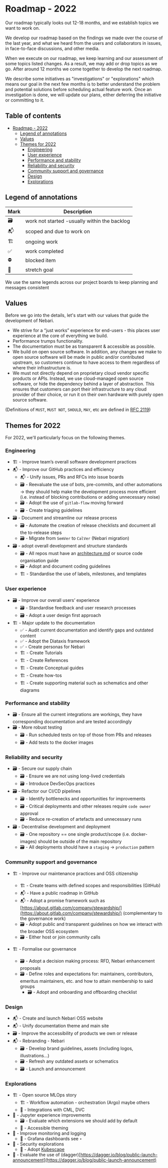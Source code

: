 # Roadmap - 2022

Our roadmap typically looks out 12-18 months, and we establish topics we want to work on.

We develop our roadmap based on the findings we made over the course of the last year, and what we heard from the users and collaborators in issues, in face-to-face discussions, and other media.

When we execute on our roadmap, we keep learning and our assessment of some topics listed changes. As a result, we may add or drop topics as we go. After around 12 months we come together to develop the next roadmap.

We describe some initiatives as "investigations" or "explorations" which means our goal in the next few months is to better understand the problem and potential solutions before scheduling actual feature work. Once an investigation is done, we will update our plans, either deferring the initiative or committing to it.

## Table of contents

- [Roadmap - 2022](#roadmap---2022)
  - [Legend of annotations](#legend-of-annotations)
  - [Values](#values)
  - [Themes for 2022](#themes-for-2022)
    - [Engineering](#engineering)
    - [User experience](#user-experience)
    - [Performance and stability](#performance-and-stability)
    - [Reliability and security](#reliability-and-security)
    - [Community support and governance](#community-support-and-governance)
    - [Design](#design)
    - [Explorations](#explorations)

## Legend of annotations

| Mark | Description                                  |
| ---- | -------------------------------------------- |
| 🗃    | work not started -usually within the backlog |
| 📬   | scoped and due to work on                    |
| 🏗    | ongoing work                                 |
| ✅   | work completed                               |
| ⛔️  | blocked item                                 |
| 🔮   | stretch goal                                 |

We use the same legends across our project boards to keep planning and messages consistent

## Values

Before we go into the details, let's start with our values that guide the development of Nebari.

- We strive for a “just works” experience for end-users - this places user experience at the core of everything we build.
- Performance trumps functionality.
- The documentation must be as transparent & accessible as possible.
- We build on open source software. In addition, any changes we make to open source software will be made in public and/or contributed upstream, so customers continue to have access to them regardless of where their infrastructure is.
- We must not directly depend on proprietary cloud vendor specific products or APIs. Instead, we use cloud-managed open source software, or hide the dependency behind a layer of abstraction. This ensures that customers can port their infrastructure to any cloud provider of their choice, or run it on their own hardware with purely open source software.

(Definitions of `MUST`, `MUST NOT`, `SHOULD`, `MAY`, etc are defined in [RFC 2119](https://tools.ietf.org/html/rfc2119))

## Themes for 2022

For 2022, we'll particularly focus on the following themes.

### Engineering

- 🏗️ - Improve team’s overall software development practices
- 📬 - Improve our GitHub practices and efficiency
  - 📬 - Unify issues, PRs and RFCs into issue boards
  - 🗃 - Reevaluate the use of bots, pre-commits, and other automations → they should help make the development process more efficient (i.e. instead of blocking contributions or adding unnecessary noise)
  - 🗃 - Adopt the use of `gitlab-flow` moving forward
  - 🗃 - Create triaging guidelines
- 🗃 - Document and streamline our release process
  - 🗃 - Automate the creation of release checklists and document all the to-release steps
  - 🗃 - Migrate from `SemVer` to `CalVer` (Nebari migration)
- 🗃 - adopt overall development and structure standards
  - 🗃 - All repos must have an [architecture.md](http://architecture.md) or source code organisation guide
  - 🗃 - Adopt and document coding guidelines
  - 🏗️ - Standardise the use of labels, milestones, and templates

### User experience

- 🗃 - Improve our overall users’ experience
  - 🗃 - Standardise feedback and user research processes
  - 🗃 - Adopt a user design first approach
- 🏗 - Major update to the documentation
  - ✅ - Audit current documentation and identify gaps and outdated content
  - ✅ - Adopt the Diataxis framework
  - ✅ - Create personas for Nebari
  - 🏗 - Create Tutorials
  - 🏗 - Create References
  - 🏗 - Create Conceptual guides
  - 🏗 - Create how-tos
  - 🏗 - Create supporting material such as schematics and other diagrams

### Performance and stability

- 🗃 - Ensure all the current integrations are workings, they have corresponding documentation and are tested accordingly
- 🗃 - More robust testing
  - 🗃 - Run scheduled tests on top of those from PRs and releases
  - 🗃 - Add tests to the docker images

### Reliability and security

- 🗃 - Secure our supply chain
  - 🗃 - Ensure we are not using long-lived credentials
  - 🗃 - Introduce DevSecOps practices
- 🗃 - Refactor our CI/CD pipelines
  - 🗃 - Identify bottlenecks and opportunities for improvements
  - 🗃 - Critical deployments and other releases require `code owner` approval
  - 🗃 - Reduce re-creation of artefacts and unnecessary runs
- 🗃 - Decentralise development and deployment
  - 🗃 - One repository == one single product/scope (i.e. docker-images) should be outside of the main repository
  - 🗃 - All deployments should have a `staging` → `production` pattern

### Community support and governance

- 🏗 - Improve our maintenance practices and OSS citizenship

  - 🏗 - Create teams with defined scopes and responsibilities (GitHub)
  - 📬 - Have a public roadmap in GitHub
  - 📬 - Adopt a promise framework such as [https://about.gitlab.com/company/stewardship/](https://about.gitlab.com/company/stewardship/) (complementary to the governance work)
  - 🗃 - Adopt public and transparent guidelines on how we interact with the broader OSS ecosystem
  - 🗃 - Either host or join community calls

- 🏗️ - Formalise our governance
  - 🗃 - Adopt a decision making process: RFD, Nebari enhancement proposals
  - 🗃 - Define roles and expectations for: maintainers, contributors, emeritus maintainers, etc. and how to attain membership to said groups
    - 🗃 - Adopt and onboarding and offboarding checklist

### Design

- 📬 - Create and launch Nebari OSS website
- 📬 - Unify documentation theme and main site
- 🗃 - Improve the accessibility of products we own or release
- 📬 - Rebranding - Nebari
  - 🗃 - Develop brand guidelines, assets (including logos, illustrations…)
  - 🗃 - Refresh any outdated assets or schematics
  - 🗃 - Launch and announcement

### Explorations

- 🏗 - Open source MLOps story
  - 🏗 - Workflow automation - orchestration (Argo) maybe others
  - 🔮 - Integrations with CML, DVC
- 🔮 - Jupyter experience improvements
  - 🗃 - Evaluate which extensions we should add by default
  - 🔮 - Accessible theming
- 🔮 - Improve monitoring and logging
  - 🔮 - Grafana dashboards see ‣
- 🔮 - Security explorations
  - 🔮 - Adopt [Kubescape](https://github.com/armosec/kubescape)
- 🔮 - Evaluate the use of (dagger)[https://dagger.io/blog/public-launch-announcement](https://dagger.io/blog/public-launch-announcement)
